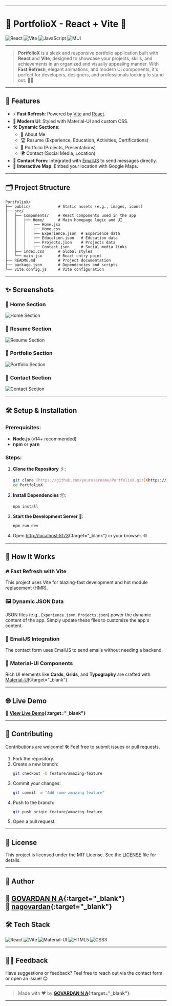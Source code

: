 
---

# 🚀 PortfolioX - React + Vite 🌟

![React](https://img.shields.io/badge/React-61DAFB?style=for-the-badge&logo=react&logoColor=white)
![Vite](https://img.shields.io/badge/Vite-646CFF?style=for-the-badge&logo=vite&logoColor=white)
![JavaScript](https://img.shields.io/badge/JavaScript-F7DF1E?style=for-the-badge&logo=javascript&logoColor=black)
![MUI](https://img.shields.io/badge/MUI-007FFF?style=for-the-badge&logo=mui&logoColor=white)

---

> **PortfolioX** is a sleek and responsive portfolio application built with **React** and **Vite**, designed to showcase your projects, skills, and achievements in an organized and visually appealing manner. With **Fast Refresh**, elegant animations, and modern UI components, it's perfect for developers, designers, and professionals looking to stand out. 🚀✨

---

## 🌟 **Features**

- ⚡ **Fast Refresh**: Powered by [Vite](https://vitejs.dev/) and [React](https://reactjs.org/).
- 🎨 **Modern UI**: Styled with Material-UI and custom CSS.
- 🛠️ **Dynamic Sections**:
  - 📖 About Me
  - 🏆 Resume (Experience, Education, Activities, Certifications)
  - 💼 Portfolio (Projects, Presentations)
  - 🌍 Contact (Social Media, Location)
- 📧 **Contact Form**: Integrated with [EmailJS](https://www.emailjs.com/) to send messages directly.
- 📍 **Interactive Map**: Embed your location with Google Maps.

---

## 🗂️ **Project Structure**

```plaintext
PortfolioX/
├── public/            # Static assets (e.g., images, icons)
├── src/               
│   ├── Components/    # React components used in the app
│   │   ├── Home/      # Main homepage logic and UI
│   │   │   ├── Home.jsx
│   │   │   ├── Home.css
│   │   │   ├── Experience.json  # Experience data
│   │   │   ├── Education.json   # Education data
│   │   │   ├── Projects.json    # Projects data
│   │   │   ├── Contact.json     # Social media links
│   ├── index.css      # Global styles
│   └── main.jsx       # React entry point
├── README.md          # Project documentation
├── package.json       # Dependencies and scripts
└── vite.config.js     # Vite configuration
```

---

## ✨ **Screenshots**

### 🔹 **Home Section**
![Home Section](https://via.placeholder.com/800x400?text=Home+Section)

### 🔹 **Resume Section**
![Resume Section](https://via.placeholder.com/800x400?text=Resume+Section)

### 🔹 **Portfolio Section**
![Portfolio Section](https://via.placeholder.com/800x400?text=Portfolio+Section)

### 🔹 **Contact Section**
![Contact Section](https://via.placeholder.com/800x400?text=Contact+Section)

---

## 🛠️ **Setup & Installation**

### Prerequisites:
- **Node.js** (v14+ recommended)
- **npm** or **yarn**

### Steps:

1. **Clone the Repository** 🖇️:
   ```bash
   git clone [https://github.com/yourusername/PortfolioX.git](https://github.com/GOVARDAN-N-A/PortfolioX)
   cd PortfolioX
   ```

2. **Install Dependencies** 📦:
   ```bash
   npm install
   ```

3. **Start the Development Server** 🚀:
   ```bash
   npm run dev
   ```

4. Open [http://localhost:5173](http://localhost:5173){:target="_blank"} in your browser. 🌐

---

## 🧩 **How It Works**

### 🔥 **Fast Refresh with Vite**
This project uses Vite for blazing-fast development and hot module replacement (HMR).

### 🖼️ **Dynamic JSON Data**
JSON files (e.g., `Experience.json`, `Projects.json`) power the dynamic content of the app. Simply update these files to customize the app's content.

### 📧 **EmailJS Integration**
The contact form uses EmailJS to send emails without needing a backend.

### 🎨 **Material-UI Components**
Rich UI elements like **Cards**, **Grids**, and **Typography** are crafted with [Material-UI](https://mui.com/){:target="_blank"}.

---

## 🌐 **Live Demo**

🚀 **[View Live Demo](https://portfolionag.netlify.app/){:target="_blank"}**

---

## 🤝 **Contributing**

Contributions are welcome! 🛠️ Feel free to submit issues or pull requests.

1. Fork the repository.
2. Create a new branch:
   ```bash
   git checkout -b feature/amazing-feature
   ```
3. Commit your changes:
   ```bash
   git commit -m "Add some amazing feature"
   ```
4. Push to the branch:
   ```bash
   git push origin feature/amazing-feature
   ```
5. Open a pull request.

---

## 📄 **License**

This project is licensed under the MIT License. See the [LICENSE](./LICENSE) file for details.

---

## 🌟 **Author**

👤 **[GOVARDAN N A](https://github.com/GOVARDAN-N-A){:target="_blank"}**  
💼 **[nagovardan](https://www.linkedin.com/in/nagovardan/){:target="_blank"}** 
---

## 🛠️ **Tech Stack**

![React](https://img.shields.io/badge/React-61DAFB?style=flat-square&logo=react&logoColor=white)
![Vite](https://img.shields.io/badge/Vite-646CFF?style=flat-square&logo=vite&logoColor=white)
![Material-UI](https://img.shields.io/badge/Material--UI-0081CB?style=flat-square&logo=mui&logoColor=white)
![HTML5](https://img.shields.io/badge/HTML5-E34F26?style=flat-square&logo=html5&logoColor=white)
![CSS3](https://img.shields.io/badge/CSS3-1572B6?style=flat-square&logo=css3&logoColor=white)

---

## 🧑‍💻 **Feedback**

Have suggestions or feedback? Feel free to reach out via the contact form or open an issue! 😊

---

> Made with ❤️ by **[GOVARDAN N A](https://github.com/GOVARDAN-N-A){:target="_blank"}**.

---

